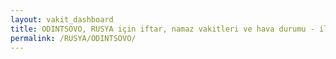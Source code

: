 ```yaml
---
layout: vakit_dashboard
title: ODINTSOVO, RUSYA için iftar, namaz vakitleri ve hava durumu - ilçe/eyalet seç
permalink: /RUSYA/ODINTSOVO/
---
```


<script type="text/javascript">
  var GLOBAL_COUNTRY = 'RUSYA';
  var GLOBAL_CITY = 'ODINTSOVO';
  var GLOBAL_STATE = '';
  var lat = 72;
  var lon = 21;
</script>
